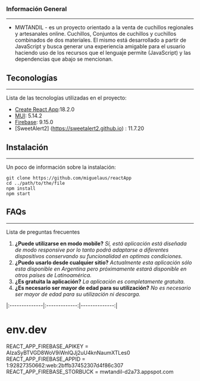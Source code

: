 ### Información General

***

- MWTANDIL - es un proyecto orientado a la venta de cuchillos regionales y artesanales online.
Cuchillos, Conjuntos de cuchillos y cuchillos combinados de dos materiales.
El mismo está desarrollado a partir de JavaScript y busca generar una experiencia amigable para el usuario haciendo uso de los recursos que el lenguaje permite (JavaScript) y las dependencias que abajo se mencionan.

## Teconologías

***
Lista de las tecnologías utilizadas en el proyecto:

- [Create React App](https://github.com/facebook/create-react-app):18.2.0
- [MUI](https://mui.com/core/): 5.14.2
- [Firebase](https://firebase.google.com/): 9.15.0
- [SweetAlert2] (<https://sweetalert2.github.io>) : 11.7.20

## Instalación

***
Un poco de información sobre la instalación:

```
git clone https://github.com/miguelaus/reactApp
cd ../path/to/the/file
npm install
npm start
```

## FAQs

***
Lista de preguntas frecuentes

1. **¿Puede utilizarse en modo mobile?**
*Sí, está aplicación está diseñada de modo responsive por lo tanto podrá adaptarse a diferentes dispositivos conservando su funcionalidad en optimas condiciones.*
2. **¿Puedo usarlo desde cualquier sitio?**
*Actualmente esta aplicación sólo esta disponible en Argentina pero próximamente estará disponible en otros países de Latinoamérica.*
3. **¿Es gratuita la aplicación?**
*La aplicación es completamente gratuita.*
4. **¿Es necesario ser mayor de edad para su utilización?**
*No es necesario ser mayor de edad para su utilización ni descarga.*

|:--------------|:-------------:|--------------:|

# env.dev

REACT_APP_FIREBASE_APIKEY = AIzaSyBTVGD8WoV9iWnlQJj2uU4knNaumXTLes0
REACT_APP_FIREBASE_APPID = 1:92827350662:web:2bffb37452307d4f86c307
REACT_APP_FIREBASE_STORBUCK = mwtandil-d2a73.appspot.com
